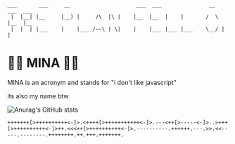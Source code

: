 ```
___       ___     __                     ___  ___               __   ___  ___ 
 |  |__| |__     |__) |     /\  |\ |    |__  |__  |    |       /  \ |__  |__  
 |  |  | |___    |    |___ /~~\ | \|    |    |___ |___ |___    \__/ |    | 
 ```

# 🏳️‍🌈 MINA 🏴‍☠️
MINA is an acronym and stands for "i don't like javascript"

its also my name btw

![Anurag's GitHub stats](https://github-readme-stats.vercel.app/api/top-langs/?username=MINAqwq&show_icons=true&theme=tokyonight&&exclude_repo=VR-NetRack)
</div>

```bf
+++++++[>++++++++++<-]>.<++++[>+++++++++++<-]>.---<++[>-----<-]>..>+++[>++++++++++<-]>++.<<<++[>++++++++++<-]>.----------.++++++.---.>>.<<-----.--------.++++++++.++.+++.+++++++.
```
